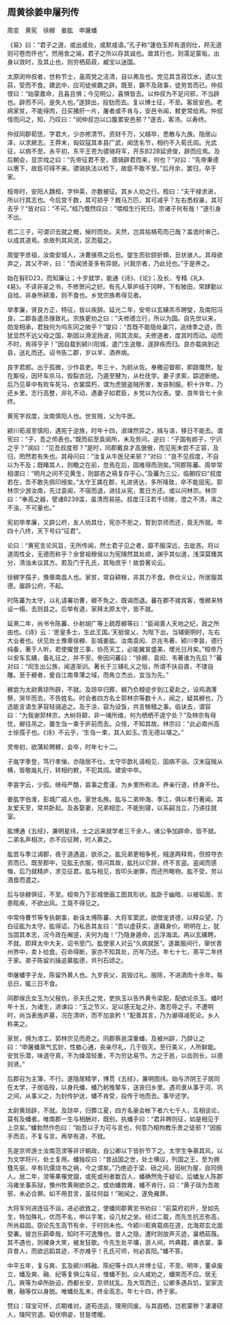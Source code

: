 ## 周黄徐姜申屠列传


周变　黄宪　徐稺　姜肱　申屠蟠

《易》曰：“君子之道，或出或处，或默或语。”孔子称“蘧伯玉邦有道则仕，邦无道则可卷而怀也”。然用舍之端，君子之所以存其诚也。故其行也，则濡足蒙垢，出身以效时，及其止也，则穷栖茹菽，臧宝以迷国。

太原闵仲叔者，世称节士，虽周党之洁清，自以弗及也。党见其含菽饮水，遗以生蒜，受而不食。建武中，应司徒侯霸之辟。既至，霸不及政事，徒劳苦而已。仲叔恨曰：“始蒙嘉命，且喜且惧；今见明公，喜惧皆去。以仲叔为不足问邪，不当辟也。辟而不问，是失人也。”遂辞出，投劾而去。复以博士征，不至。客居安邑。老病家贫，不能得肉，日买猪肝一片，屠者或不肯与，安邑令闻，敕吏常给焉。仲叔怪而问之，知，乃叹曰：“闵仲叔岂以口腹累安邑邪？”遂去，客沛。以寿终。

仲叔同郡荀恁，字君大，少亦修清节。资财千万，父越卒，悉散与九族。隐居山泽，以求厥志。王莽末，匈奴寇其本县广武，闻恁名节，相约不入荀氏闾。光武征，以病不至。永平初，东平王苍为骠骑将军，开东B22B延贤俊，辟而应焉。及后朝会，显宗戏之曰：“先帝征君不至，骠骑辟君而来，何也？”对曰：“先帝秉德以惠下，故臣可得不来。骠骑执法以检下，故臣不敢不至。”后月余，罢归，卒于家。

桓帝时，安阳人魏桓，字仲英，亦数被征。其乡人劝之行。桓曰：“夫干禄求进，所以行其志也。今后宫千数，其可损乎？厩马万匹，其可减乎？左右悉权豪，其可去乎？”皆对曰：“不可。”桓乃慨然叹曰：“喂桓生行死归，宗诸子何有哉！”遂引身不出。

若二三子，可谓识去就之概，候时而处。夫然，岂其枯槁苟而己哉？盖诡时审己，以成其道焉。余故列其风流，区而载之。

周燮字彦祖，汝南安城人，决曹掾燕之后也。燮生而钦颐折頞，丑状骇人。其母欲弃之，其父不听，曰：“吾闻贤圣多有异貌。兴我宗者，乃此兒也。”于是养之。

始在髫ED23，而知廉让；十岁就学，能通《诗》、《论》；及长，专精《礼》、《易》。不读非圣之书，不修贺问之好。有先人草庐结于冈畔，下有陂田，常肆勤以自给。非身所耕渔，则不食也。乡党宗族希得见者。

举孝廉，贤良方正，特征，皆以疾辞。延光二年，安帝以玄纁羔币聘燮，及南阳冯良，二郡各遣丞掾致礼。宗族更劝之曰：“夫修德立行，所以为国。自先世以来，勋宠相承，君独何为呜东冈之陂乎？”燮曰：“吾既不能隐处巢穴，追绮季之迹，而犹显然不远父母之国，斯固以滑泥扬波，同其流矣。夫修道者，度其时而动。动而不时，焉得亨乎！”因自载到颍川阳城，遣门生送敬，遂辞疾而归。良亦载病到近县，送礼而还。诏书告二郡，岁以羊、酒养病。

良字君郎。出于孤微，少作县吏。年三十，为尉从佐。奉檄迎督邮，即路慨然，耻在厮役，因坏车杀马，毁裂衣冠，乃遁至犍为，从杜抚学。妻子求索，踪迹断绝。后乃见草中有败车死马，衣裳腐朽，谓为虎狼盗贼所害，发丧制服。积十许年，乃还乡里。志行高整，非礼不动，遇妻子如君臣，乡党以为仪表。燮、良年皆七十余终。

黄宪字叔度，汝南慎阳人也。世贫贱，父为牛医。

颍川荀淑至慎阳，遇宪于逆族，时年十四，淑竦然异之，揖与语，移日不能去。谓宪曰：“子，吾之师表也。”既而前至袁阆所，未及劳问，逆曰：“子国有颜子，宁识之乎？”阆曰：“见吾叔度邪？”是时，同郡戴良才高倨傲，而见宪未尝不正容，及归，罔然若有失也。其母问曰：“汝复从牛医兒来邪？”对曰：“良不见叔度，不自以为不及；既睹其人，则瞻之在前，忽焉在后，固难得而测矣。”同郡陈蕃、周举常相谓曰：“明月之间不见黄生，则鄙吝之萌复存乎心。”及蕃为三公，临朝叹曰“叔度若在，吾不敢先佩印绶矣。”太守王龚在郡，礼进贤达，多所降致，卒不能屈宪。郭林宗少游汝南，先过袁阆，不宿而退，进往从宪，累日方还。或以问林宗。林宗曰：“奉高之器，譬诸B239滥，虽清而易挹。叔度汪汪若千顷陂，澄之不清，淆之不浊，不可量也。”

宪初举孝廉，又辟公府，友人劝其仕，宪亦不拒之，暂到京师而还，竟无所就。年四十八终，天下号曰“征君”。

论曰：“黄宪言论风旨，无所传闻，然士君子见之者，靡不服深远，去玼吝。将以道周性全，无德而称乎？余曾祖穆侯以为宪隤然其处顺，渊乎其似道，浅深莫臻其分，清浊未议其方。若及门于孔氏，其殆庶乎！故尝著论云。

徐稺字孺子，豫章南昌人也。家贫，常自耕稼，非其力不食。恭俭义让，所居服其德。屡辟公府，不起。

时陈蕃为太守，以礼请署功曹，稺不免之，既谒而退。蕃在郡不接宾客，惟稺来特设一榻，去则县之。后举有道，家拜太原太守，皆不就。

延熹二年，尚书令陈蕃、仆射胡广等上疏荐稺等曰：“臣闻善人天地之纪，政之所由也。《诗》云：‘思皇多士，生此王国。’天挺俊乂，为陛下出，当辅弼明时，左右大业者也。伏见处士豫章徐稺、彭城姜肱、汝南袁闳、京兆韦著、颍川李昙，德行纯备，著于人听。若使擢登三事，协亮天工，必能翼宣盛美，增光日月矣。”桓帝乃以安车玄纁，备礼征之，并不至。帝因问蕃曰：“徐稺、袁闳、韦著谁为先后？”蕃对曰：“闳生出公族，闻道渐训。著长于三辅礼义之俗，所谓不扶自直，不镂自雕。至于稺者，爰自江南卑薄之域，而角立杰出，宜当为先。”

稺尝为太尉黄琼所辟，不就。及琼卒归葬，稺乃负粮徒步到江夏赴之，设鸡酒薄祭，哭毕而去，不告姓名。时会者四方名士郭林宗等数十人，闻之，疑其稺也，乃选能言语生茅容轻骑追之。及于涂，容为设饭，共言稼穑之事。临诀去，谓容曰：“为我谢郭林宗，大树将颠，非一绳所维，何为栖栖不遑宁处？”及林宗有母忧，稺往吊之，置生刍一束于庐前而去。众怪，不知其故。林宗曰：“此必南州高士徐孺子也。《诗》不云乎，‘生刍一束，其人如玉。’吾无德以堪之。”

灵帝初，欲蒲轮聘稺，会卒，时年七十二。

子胤字季登，笃行孝悌，亦隐居不仕。太守华歆礼请相见，固病不诣。汉末寇贼从横，皆敬胤礼行，转相约敕，不犯其闾。建安中卒。

李昙字云，少孤，继母严酷，昙事之愈谨，为乡里所称法。养亲行道，终身不仕。

姜肱字伯淮，彭城广戚人也。家世名族。肱与二弟仲海、季江，俱以孝行著闻。其友爱天至，常共卧起。及各娶妻，兄弟相恋，不能别寝，以系嗣当立，乃递往就室。

肱博通《五经》，兼明星纬，士之远来就学者三千余人。诸公争加辟命，皆不就。二弟名声相次，亦不应征聘，时人慕之。

肱尝与季江谒郡，夜于道遇盗，欲杀之。肱兄弟更相争死，贼遂两释焉，但掠夺衣资而已。既至郡中，见肱无衣服，怪问其故，肱托以它辞，终不言盗。盗闻而感悔，后乃就精庐，求见征君。肱与相见，皆叩头谢罪，而还所略物。肱不受，劳以酒食而遣之。

后与徐稺俱征，不至。桓帝乃下彭城使画工图其形状。肱卧于幽暗，以被韬面，言患眩疾，不欲出风。工竟不得见之。

中常侍曹节等专执朝事，新诛太傅陈蕃、大将军窦武，欲借宠贤德，以释众望，乃白征肱为太守。肱得诏，乃私告其友曰：“吾以虚获实，遂藉身价。明明在上，犹当固其本志，况今政在阉竖，夫何为哉！”乃隐身遁命，远浮海滨。再以玄纁聘，不就。即拜太中大夫，诏书至门。肱使家人对云“久病就医”。遂羸服间行，窜伏青州界中，卖卜给食。召命得断，家亦不知其处，历年乃还。年七十七，熹平二年终于家。弟子陈留刘操追慕肱德，共刊石颂之。

申屠蟠字子龙，陈留外黄人也。九岁丧父，哀毁过礼。服除，不进酒肉十余年。每忌日，辄三日不食。

同郡缑氏女玉为父报仇，杀夫氏之党，吏执玉以告外黄令梁配，配欲论杀玉。蟠时年十五，为诸生，进谏曰：“玉之节义，足以感无耻之孙，激忍辱之子。不遭明时，尚当表旌庐墓，况在清听，而不加哀矜！”配善其言，乃为谳得减死论。乡人称美之。

家贫，佣为漆工。郭林宗见而奇之。同郡蔡邕深重蟠，及被州辟，乃辞让之曰：“申屠蟠禀气玄妙，性敏心通，丧亲尽礼，几于毁灭。至行美义，人所鲜能。安贫乐潜，味道守真，不为燥湿轻重，不为穷达易节。方之于邕，以齿则长，以德则贤。”

后郡召为主簿，不行。遂隐居精学，博贯《五经》，兼明图纬。始与济阴王子居同在太学，子居临殁，以身托蟠，蟠乃躬推辇车，送丧归乡里。遇司隶从事于河、巩之间，从事义之，为封传护送，蟠不肯受，投传于地而去。事毕还学。

太尉黄琼辟，不就。及琼卒，归葬江夏，四方名豪会帐下者六七千人，互相谈论，莫有及蟠者。唯南郡一生与相酬对，既别，执蟠手曰：“君非聘则征，如是相见于上京矣。”蟠勃然作色曰：“始吾以子为可与言也，何意乃相拘教乐贵之徒邪？”因振手而去，不复与言。再举有道，不就。

先是京师游士汝南范滂等非讦朝政，自公卿以下皆折节下之。太学生争慕其风，以为文学将兴，处士复用。蟠独叹曰：“昔战国之世，处士横议，列国之王，至为拥篲先驱，卒有坑儒烧书之祸，今之谓矣。”乃绝迹于梁、砀之间，因树为屋，自同佣人。居二年，滂等果罹党锢，或死或刑者数百人，蟠确然免于疑论。后蟠友人陈郡冯雍坐事系狱，豫州牧黄琬欲杀之。或劝蟠救雍，蟠不肯行，曰：“黄子琰为吾故邪，未必合罪。如不用吾言，虽往何益！”琬闻之，遂免雍罪。

大将军何进连征不诣，进必欲致之，使蟠同郡黄忠书劝曰：“前莫府初开，至如先生，特加殊礼，优而不名，申以手笔，设几杖之坐。经过二载，而先生抗志弥高，所尚益固。窃论先生高节有余，于时则未也。今颍川荀爽载病在道，北海郑玄北面受署。彼岂乐羁牵哉，知时不可逸豫也。昔人之隐，遭时则放声灭迹，巢栖茹薇。其不遇也，则裸身大笑，被发狂歌。今先生处平壤，游人间，吟典籍，袭衣裳，事异昔人，而欲远蹈其迹，不亦难乎！孔氏可师，何必首阳。”蟠不答。

中平五年，复与爽、玄及颍川韩融、陈纪等十四人并博士征，不至。明年，董卓废立，蟠及爽、融、纪等复俱公车征，惟蟠不到。众人咸劝之，蟠笑而不应。居无几，爽等为卓所胁迫，西都长安，京师扰乱。及大驾西迁，公卿多遇兵饥，室家流散，融等仅以身脱。唯蟠处乱末，终全高志。年七十四，终于家。

赞曰：琛宝可怀，贞期难对。道苟违运，理用同废。与其遐栖，岂若蒙秽？凄凄硕人，陵阿穷退。韬伏明姿，甘是堙暧。

